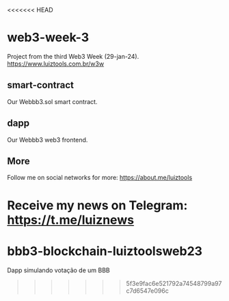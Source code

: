 <<<<<<< HEAD
# web3-week-3
Project from the third Web3 Week (29-jan-24). https://www.luiztools.com.br/w3w

## smart-contract
Our Webbb3.sol smart contract.

## dapp
Our Webbb3 web3 frontend.

## More

Follow me on social networks for more: https://about.me/luiztools

Receive my news on Telegram: https://t.me/luiznews
=======
# bbb3-blockchain-luiztoolsweb23
Dapp simulando votação de um BBB
>>>>>>> 5f3e9fac6e521792a74548799a97c7d6547e096c

